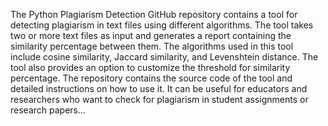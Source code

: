The Python Plagiarism Detection GitHub repository contains a tool for detecting plagiarism in text files using different algorithms. The tool takes two or more text files as input and generates a report containing the similarity percentage between them. The algorithms used in this tool include cosine similarity, Jaccard similarity, and Levenshtein distance. The tool also provides an option to customize the threshold for similarity percentage. The repository contains the source code of the tool and detailed instructions on how to use it. It can be useful for educators and researchers who want to check for plagiarism in student assignments or research papers...





